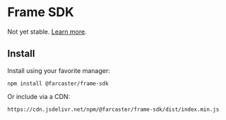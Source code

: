 # Frame SDK

Not yet stable. [Learn more](https://github.com/farcasterxyz/frames/wiki/frames-v2-developer-playground-preview).

## Install

Install using your favorite manager:

```
npm install @farcaster/frame-sdk
```

Or include via a CDN:

```
https://cdn.jsdelivr.net/npm/@farcaster/frame-sdk/dist/index.min.js
```


